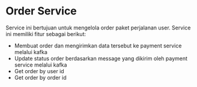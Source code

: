 # Order Service
Service ini bertujuan untuk mengelola order paket perjalanan user. Service ini memiliki fitur sebagai berikut:
- Membuat order dan mengirimkan data tersebut ke payment service melalui kafka
- Update status order berdasarkan message yang dikirim oleh payment service melalui kafka
- Get order by user id
- Get order by order id
